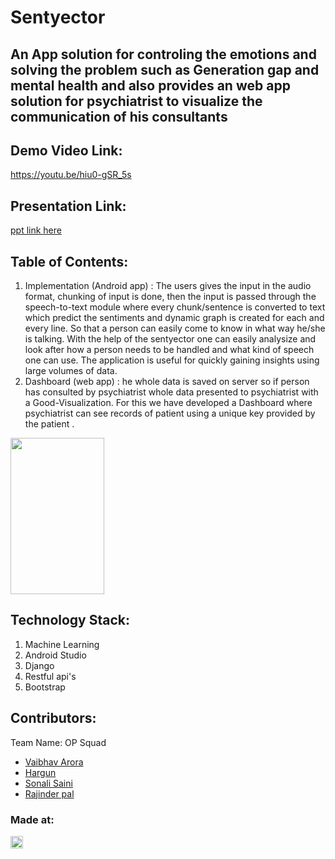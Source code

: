 # Sentyector
## An App solution for controling the emotions and solving the problem such as Generation gap and mental health and also provides an web app solution for psychiatrist to visualize the communication of his consultants  

## Demo Video Link:
  <a href="https://youtu.be/hiu0-gSR_5s">https://youtu.be/hiu0-gSR_5s</a>
  
## Presentation Link:
  <a href="https://drive.google.com/file/d/1FiphOgY9YL3YoAqV7gapSNdQx4B5y2mS/view?usp=sharing"> ppt link here </a>
  
  
## Table of Contents: 
 1) Implementation (Android app) : The users gives the input in the audio format, chunking of input is done, then the input is passed through the speech-to-text module where every chunk/sentence is converted to text which predict the sentiments and dynamic graph is created for each and every line. So that a person can easily come to know in what way he/she is talking. With the help of the sentyector one can easily analysize and look after how a person needs to be handled and what kind of speech one can use. The application is useful for quickly gaining insights using large volumes of data.   
 2) Dashboard (web app) : he whole data is saved on server so if person has consulted by psychiatrist whole data presented to psychiatrist with a Good-Visualization. For this we have developed a Dashboard where psychiatrist can see records of patient using a unique key provided by the patient .

<img src="https://user-images.githubusercontent.com/56452820/114285374-45a11300-9a74-11eb-8847-014ccfd90f6d.png" height="250px" width="150"/>


## Technology Stack:
  1) Machine Learning
  2) Android Studio
  3) Django
  4) Restful api's
  5) Bootstrap
  

## Contributors:

Team Name: OP Squad

* [Vaibhav Arora](https://github.com/vaibhavarora102)
* [Hargun](https://github.com/hkaur008)
* [Sonali Saini](https://github.com/sonali681)
* [Rajinder pal](https://github.com/sairish2001)


### Made at:
<a href="https://hack36.com"> <img src="http://bit.ly/BuiltAtHack36" height=20px> </a>
